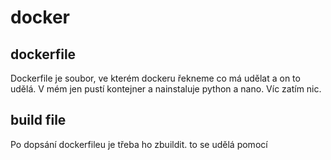 # docker

## dockerfile

Dockerfile je soubor, ve kterém dockeru řekneme co má udělat a on to udělá. V mém jen pustí kontejner a nainstaluje python a nano. Víc zatím nic.

## build file

Po dopsání dockerfileu je třeba ho zbuildit. to se udělá pomocí 
